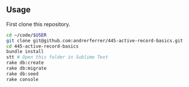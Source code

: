 ## Usage

First clone this repository. 

```bash
cd ~/code/$USER
git clone git@github.com:andrerferrer/445-active-record-basics.git
cd 445-active-record-basics
bundle install
stt # Open this folder in Sublime Text
rake db:create
rake db:migrate
rake db:seed
rake console
```
